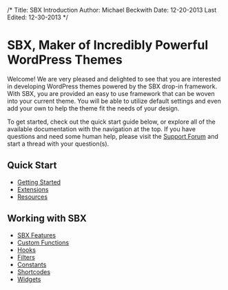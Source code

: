 /*
Title: SBX Introduction
Author: Michael Beckwith
Date: 12-20-2013
Last Edited: 12-30-2013
 */

# SBX, Maker of Incredibly Powerful WordPress Themes

Welcome! We are very pleased and delighted to see that you are interested in developing WordPress themes powered by the SBX drop-in framework. With SBX, you are provided an easy to use framework that can be woven into your current theme. You will be able to utilize default settings and even add your own to help the theme fit the needs of your design.

To get started, check out the quick start guide below, or explore all of the available documentation with the navigation at the top. If you have questions and need some human help, please visit the [Support Forum](http://wpstartbox.com/support/) and start a thread with your question(s).

## Quick Start

* [Getting Started](./getting_started/)
* [Extensions](./extensions/)
* [Resources](./resources/)

## Working with SBX

* [SBX Features]()
* [Custom Functions]()
* [Hooks]()
* [Filters]()
* [Constants]()
* [Shortcodes]()
* [Widgets]()

